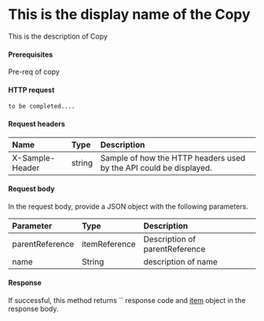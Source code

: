 # This is the display name of the Copy

This is the description of Copy
#### Prerequisites
Pre-req of copy
#### HTTP request
```http
to be completed....
```
#### Request headers
| Name       | Type | Description|
|:---------------|:--------|:----------|
| X-Sample-Header  | string  | Sample of how the HTTP headers used by the API could be displayed.|

#### Request body
In the request body, provide a JSON object with the following parameters.

| Parameter	   | Type	|Description|
|:---------------|:--------|:----------|
|parentReference|itemReference|Description of parentReference|
|name|String|description of name|

#### Response
If successful, this method returns `` response code and [item](../resources/item.md) object in the response body.
